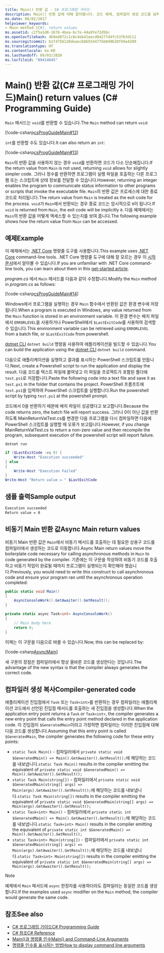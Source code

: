 ```yaml
---
title: Main() 반환 값 - C# 프로그래밍 가이드
description: Main() 반환 값에 대해 알아봅니다. 코드 예제, 컴파일러 생성 코드를 살펴보고 사용 가능한 추가 리소스를 확인합니다.
ms.date: 08/02/2017
helpviewer_keywords:
- Main method [C#], return values
ms.assetid: c2f5a1d8-1676-4bea-bc7e-44a97e72d5bc
ms.openlocfilehash: 469ed872c1c8c4eb41eecd04277d4fc53fb3d112
ms.sourcegitcommit: b1f4756120deaecb8b554477bb040620f69a4209
ms.translationtype: HT
ms.contentlocale: ko-KR
ms.lasthandoff: 09/03/2020
ms.locfileid: "89414645"
---
```

# <a name="main-return-values-c-programming-guide"></a><span data-ttu-id="5f433-104">Main() 반환 값(C# 프로그래밍 가이드)</span><span class="sxs-lookup"><span data-stu-id="5f433-104">Main() return values (C# Programming Guide)</span></span>

<span data-ttu-id="5f433-105">`Main` 메서드는 `void`를 반환할 수 있습니다.</span><span class="sxs-lookup"><span data-stu-id="5f433-105">The `Main` method can return `void`:</span></span>

 [!code-csharp[csProgGuideMain#12](~/samples/snippets/csharp/VS_Snippets_VBCSharp/csProgGuideMain/CS/Class3.cs#12)]

<span data-ttu-id="5f433-106">`int`를 반환할 수도 있습니다.</span><span class="sxs-lookup"><span data-stu-id="5f433-106">It can also return an `int`:</span></span>

 [!code-csharp[csProgGuideMain#13](~/samples/snippets/csharp/VS_Snippets_VBCSharp/csProgGuideMain/CS/Class3.cs#13)]

<span data-ttu-id="5f433-107">`Main`의 반환 값을 사용하지 않는 경우 `void`를 반환하면 코드가 다소 단순해집니다.</span><span class="sxs-lookup"><span data-stu-id="5f433-107">If the return value from `Main` is not used, returning `void` allows for slightly simpler code.</span></span> <span data-ttu-id="5f433-108">그러나 정수를 반환하면 프로그램이 실행 파일을 호출하는 다른 프로그램 또는 스크립트에 상태 정보를 전달할 수 있습니다.</span><span class="sxs-lookup"><span data-stu-id="5f433-108">However, returning an integer enables the program to communicate status information to other programs or scripts that invoke the executable file.</span></span> <span data-ttu-id="5f433-109">`Main`의 반환 값은 프로세스에 대한 종료 코드로 처리됩니다.</span><span class="sxs-lookup"><span data-stu-id="5f433-109">The return value from `Main` is treated as the exit code for the process.</span></span> <span data-ttu-id="5f433-110">`void`가 `Main`에서 반환되는 경우 종료 코드는 암시적으로 `0`이 됩니다.</span><span class="sxs-lookup"><span data-stu-id="5f433-110">If `void` is returned from `Main`, the exit code will be implicitly `0`.</span></span> <span data-ttu-id="5f433-111">다음 예제에서는 `Main`의 반환 값을 어떻게 액세스할 수 있는지를 보여 줍니다.</span><span class="sxs-lookup"><span data-stu-id="5f433-111">The following example shows how the return value from `Main` can be accessed.</span></span>

## <a name="example"></a><span data-ttu-id="5f433-112">예제</span><span class="sxs-lookup"><span data-stu-id="5f433-112">Example</span></span>

<span data-ttu-id="5f433-113">이 예제에서는 [.NET Core](../../../core/introduction.md) 명령줄 도구를 사용합니다.</span><span class="sxs-lookup"><span data-stu-id="5f433-113">This example uses [.NET Core](../../../core/introduction.md) command-line tools.</span></span> <span data-ttu-id="5f433-114">.NET Core 명령줄 도구에 대해 잘 모르는 경우 이 [시작 문서](../../../core/tutorials/with-visual-studio-code.md)에서 알아볼 수 있습니다.</span><span class="sxs-lookup"><span data-stu-id="5f433-114">If you are unfamiliar with .NET Core command-line tools, you can learn about them in this [get-started article](../../../core/tutorials/with-visual-studio-code.md).</span></span>

<span data-ttu-id="5f433-115">*program.cs* 에서 `Main` 메서드를 다음과 같이 수정합니다.</span><span class="sxs-lookup"><span data-stu-id="5f433-115">Modify the `Main` method in *program.cs* as follows:</span></span>

 [!code-csharp[csProgGuideMain#14](~/samples/snippets/csharp/VS_Snippets_VBCSharp/csProgGuideMain/CS/Class3.cs#14)]

<span data-ttu-id="5f433-116">Windows에서 프로그램을 실행하는 경우 `Main` 함수에서 반환된 값은 환경 변수에 저장됩니다.</span><span class="sxs-lookup"><span data-stu-id="5f433-116">When a program is executed in Windows, any value returned from the `Main` function is stored in an environment variable.</span></span> <span data-ttu-id="5f433-117">이 환경 변수는 배치 파일에서 `ERRORLEVEL`을 사용하거나 PowerShell에서 `$LastExitCode`를 사용하여 검색할 수 있습니다.</span><span class="sxs-lookup"><span data-stu-id="5f433-117">This environment variable can be retrieved using `ERRORLEVEL` from a batch file, or `$LastExitCode` from powershell.</span></span>

<span data-ttu-id="5f433-118">[dotnet CLI](../../../core/tools/dotnet.md) `dotnet build` 명령을 사용하여 애플리케이션을 빌드할 수 있습니다.</span><span class="sxs-lookup"><span data-stu-id="5f433-118">You can build the application using the [dotnet CLI](../../../core/tools/dotnet.md) `dotnet build` command.</span></span>

<span data-ttu-id="5f433-119">다음으로 애플리케이션을 실행하고 결과를 표시하는 PowerShell 스크립트를 만듭니다.</span><span class="sxs-lookup"><span data-stu-id="5f433-119">Next, create a Powershell script to run the application and display the result.</span></span> <span data-ttu-id="5f433-120">다음 코드를 텍스트 파일에 붙여넣고 이 파일을 프로젝트가 포함된 폴더에 `test.ps1`로 저장합니다.</span><span class="sxs-lookup"><span data-stu-id="5f433-120">Paste the following code into a text file and save it as `test.ps1` in the folder that contains the project.</span></span> <span data-ttu-id="5f433-121">PowerShell 프롬프트에 `test.ps1`을 입력하여 PowerShell 스크립트를 실행합니다.</span><span class="sxs-lookup"><span data-stu-id="5f433-121">Run the powershell script by typing `test.ps1` at the powershell prompt.</span></span>

<span data-ttu-id="5f433-122">코드에서 0을 반환하기 때문에 배치 파일이 성공했다고 보고합니다.</span><span class="sxs-lookup"><span data-stu-id="5f433-122">Because the code returns zero, the batch file will report success.</span></span> <span data-ttu-id="5f433-123">그러나 0이 아닌 값을 반환하도록 MainReturnValTest.cs를 변경한 다음 프로그램을 다시 컴파일하면 다음에 PowerShell 스크립트를 실행할 때 오류가 보고됩니다.</span><span class="sxs-lookup"><span data-stu-id="5f433-123">However, if you change MainReturnValTest.cs to return a non-zero value and then recompile the program, subsequent execution of the powershell script will report failure.</span></span>

```dotnetcli
dotnet run
```

```powershell
if ($LastExitCode -eq 0) {
    Write-Host "Execution succeeded"
} else
{
    Write-Host "Execution Failed"
}
Write-Host "Return value = " $LastExitCode
```

## <a name="sample-output"></a><span data-ttu-id="5f433-124">샘플 출력</span><span class="sxs-lookup"><span data-stu-id="5f433-124">Sample output</span></span>

```txt
Execution succeeded
Return value = 0
```

## <a name="async-main-return-values"></a><span data-ttu-id="5f433-125">비동기 Main 반환 값</span><span class="sxs-lookup"><span data-stu-id="5f433-125">Async Main return values</span></span>

<span data-ttu-id="5f433-126">비동기 Main 반환 값은 `Main`에서 비동기 메서드를 호출하는 데 필요한 상용구 코드를 컴파일러에서 생성하는 코드로 이동합니다.</span><span class="sxs-lookup"><span data-stu-id="5f433-126">Async Main return values move the boilerplate code necessary for calling asynchronous methods in `Main` to code generated by the compiler.</span></span> <span data-ttu-id="5f433-127">기존에는 이 구문을 작성하여 비동기 코드를 호출하고 비동기 작업이 완료될 때까지 프로그램이 실행되는지 확인해야 했습니다.</span><span class="sxs-lookup"><span data-stu-id="5f433-127">Previously, you would need to write this construct to call asynchronous code and ensure your program ran until the asynchronous operation completed:</span></span>

```csharp
public static void Main()
{
    AsyncConsoleWork().GetAwaiter().GetResult();
}

private static async Task<int> AsyncConsoleWork()
{
    // Main body here
    return 0;
}
```

<span data-ttu-id="5f433-128">이제는 이 구문을 다음으로 바꿀 수 있습니다.</span><span class="sxs-lookup"><span data-stu-id="5f433-128">Now, this can be replaced by:</span></span>

[!code-csharp[AsyncMain](../../../../samples/snippets/csharp/main-arguments/program.cs#AsyncMain)]

<span data-ttu-id="5f433-129">새 구문의 장점은 컴파일러에서 항상 올바른 코드를 생성한다는 것입니다.</span><span class="sxs-lookup"><span data-stu-id="5f433-129">The advantage of the new syntax is that the compiler always generates the correct code.</span></span>

## <a name="compiler-generated-code"></a><span data-ttu-id="5f433-130">컴파일러 생성 복사</span><span class="sxs-lookup"><span data-stu-id="5f433-130">Compiler-generated code</span></span>

<span data-ttu-id="5f433-131">애플리케이션 진입점에서 `Task` 또는 `Task<int>`를 반환하는 경우 컴파일러는 애플리케이션 코드에서 선언된 진입점 메서드를 호출하는 새 진입점을 생성합니다.</span><span class="sxs-lookup"><span data-stu-id="5f433-131">When the application entry point returns a `Task` or `Task<int>`, the compiler generates a new entry point that calls the entry point method declared in the application code.</span></span> <span data-ttu-id="5f433-132">이 진입점이 `$GeneratedMain`이라고 가정하면 컴파일러는 이러한 진입점에 대해 다음 코드를 생성합니다.</span><span class="sxs-lookup"><span data-stu-id="5f433-132">Assuming that this entry point is called `$GeneratedMain`, the compiler generates the following code for these entry points:</span></span>

- <span data-ttu-id="5f433-133">`static Task Main()` - 컴파일러에서 `private static void $GeneratedMain() => Main().GetAwaiter().GetResult();`에 해당하는 코드를 내보냅니다.</span><span class="sxs-lookup"><span data-stu-id="5f433-133">`static Task Main()` results in the compiler emitting the equivalent of `private static void $GeneratedMain() => Main().GetAwaiter().GetResult();`</span></span>
- <span data-ttu-id="5f433-134">`static Task Main(string[])` - 컴파일러에서 `private static void $GeneratedMain(string[] args) => Main(args).GetAwaiter().GetResult();`에 해당하는 코드를 내보냅니다.</span><span class="sxs-lookup"><span data-stu-id="5f433-134">`static Task Main(string[])` results in the compiler emitting the equivalent of `private static void $GeneratedMain(string[] args) => Main(args).GetAwaiter().GetResult();`</span></span>
- <span data-ttu-id="5f433-135">`static Task<int> Main()` - 컴파일러에서 `private static int $GeneratedMain() => Main().GetAwaiter().GetResult();`에 해당하는 코드를 내보냅니다.</span><span class="sxs-lookup"><span data-stu-id="5f433-135">`static Task<int> Main()` results in the compiler emitting the equivalent of `private static int $GeneratedMain() => Main().GetAwaiter().GetResult();`</span></span>
- <span data-ttu-id="5f433-136">`static Task<int> Main(string[])` - 컴파일러에서 `private static int $GeneratedMain(string[] args) => Main(args).GetAwaiter().GetResult();`에 해당하는 코드를 내보냅니다.</span><span class="sxs-lookup"><span data-stu-id="5f433-136">`static Task<int> Main(string[])` results in the compiler emitting the equivalent of `private static int $GeneratedMain(string[] args) => Main(args).GetAwaiter().GetResult();`</span></span>

> [!NOTE]
><span data-ttu-id="5f433-137">예제에서 `Main` 메서드에 `async` 한정자를 사용하더라도 컴파일러는 동일한 코드를 생성합니다.</span><span class="sxs-lookup"><span data-stu-id="5f433-137">If the examples used `async` modifier on the `Main` method, the compiler would generate the same code.</span></span>

## <a name="see-also"></a><span data-ttu-id="5f433-138">참조</span><span class="sxs-lookup"><span data-stu-id="5f433-138">See also</span></span>

- [<span data-ttu-id="5f433-139">C# 프로그래밍 가이드</span><span class="sxs-lookup"><span data-stu-id="5f433-139">C# Programming Guide</span></span>](../index.md)
- [<span data-ttu-id="5f433-140">C# 참조</span><span class="sxs-lookup"><span data-stu-id="5f433-140">C# Reference</span></span>](../index.md)
- [<span data-ttu-id="5f433-141">Main()과 명령줄 인수</span><span class="sxs-lookup"><span data-stu-id="5f433-141">Main() and Command-Line Arguments</span></span>](index.md)
- [<span data-ttu-id="5f433-142">명령줄 인수를 표시하는 방법</span><span class="sxs-lookup"><span data-stu-id="5f433-142">How to display command line arguments</span></span>](./how-to-display-command-line-arguments.md)

